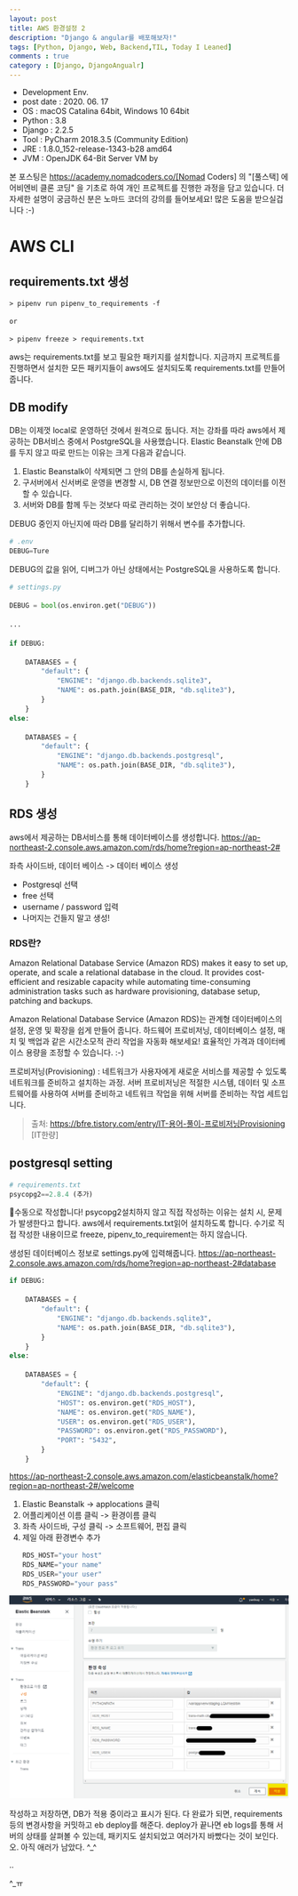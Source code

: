 ```yaml
---
layout: post
title: AWS 환경설정 2
description: "Django & angular를 배포해보자!"
tags: [Python, Django, Web, Backend,TIL, Today I Leaned]
comments : true
category : [Django, DjangoAngualr]
---
```

* Development Env.
* post date : 2020. 06. 17
* OS : macOS Catalina 64bit, Windows 10 64bit
* Python : 3.8
* Django : 2.2.5
* Tool : PyCharm 2018.3.5 (Community Edition)
* JRE : 1.8.0_152-release-1343-b28 amd64
* JVM : OpenJDK 64-Bit Server VM by 

본 포스팅은 https://academy.nomadcoders.co/[Nomad Coders] 의 "[풀스택] 에어비엔비 클론 코딩" 을 기초로 하여 개인 프로젝트를 진행한 과정을 담고 있습니다. 더 자세한 설명이 궁금하신 분은 노마드 코더의 강의를 들어보세요! 많은 도움을 받으실겁니다 :-)



# AWS CLI

## requirements.txt 생성

```
> pipenv run pipenv_to_requirements -f

or

> pipenv freeze > requirements.txt
```
aws는 requirements.txt를 보고 필요한 패키지를 설치합니다. 지금까지 프로젝트를 진행하면서 설치한 모든 패키지들이 aws에도 설치되도록 requirements.txt를 만들어 줍니다.

## DB modify
DB는 이제껏 local로 운영하던 것에서 원격으로 둡니다. 저는 강좌를 따라 aws에서 제공하는 DB서비스 중에서 PostgreSQL을 사용했습니다. Elastic Beanstalk 안에 DB를 두지 않고 따로 만드는 이유는 크게 다음과 같습니다.

1. Elastic Beanstalk이 삭제되면 그 안의 DB를 손실하게 됩니다.
2. 구서버에서 신서버로 운영을 변경할 시, DB 연결 정보만으로 이전의 데이터를 이전할 수 있습니다.
3. 서버와 DB를 함께 두는 것보다 따로 관리하는 것이 보안상 더 좋습니다.


DEBUG 중인지 아닌지에 따라 DB를 달리하기 위해서 변수를 추가합니다.

``` python
# .env
DEBUG=Ture
```

DEBUG의 값을 읽어, 디버그가 아닌 상태에서는 PostgreSQL을 사용하도록 합니다.
```python
# settings.py

DEBUG = bool(os.environ.get("DEBUG"))

...

if DEBUG:

    DATABASES = {
        "default": {
            "ENGINE": "django.db.backends.sqlite3",
            "NAME": os.path.join(BASE_DIR, "db.sqlite3"),
        }
    }
else:

    DATABASES = {
        "default": {
            "ENGINE": "django.db.backends.postgresql",
            "NAME": os.path.join(BASE_DIR, "db.sqlite3"),
        }
    }
```

## RDS 생성
aws에서 제공하는 DB서비스를 통해 데이터베이스를 생성합니다.
https://ap-northeast-2.console.aws.amazon.com/rds/home?region=ap-northeast-2#

좌측 사이드바, 데이터 베이스 -> 데이터 베이스 생성
* Postgresql 선택
* free 선택
* username / password 입력
* 나머지는 건들지 말고 생성!

### RDS란?
Amazon Relational Database Service (Amazon RDS) makes it easy to set up, operate, and scale a relational database in the cloud. It provides cost-efficient and resizable capacity while automating time-consuming administration tasks such as hardware provisioning, database setup, patching and backups.

Amazon Relational Database Service (Amazon RDS)는 관계형 데이터베이스의 설정, 운영 및 확장을 쉽게 만들어 줍니다. 하드웨어 프로비저닝, 데이터베이스 설정, 매치 및 백업과 같은 시간소모적 관리 작업을 자동화 해보세요! 효율적인 가격과 데이터베이스 용량을 조정할 수 있습니다. :-)

프로비저닝(Provisioning) : 네트워크가 사용자에게 새로운 서비스를 제공할 수 있도록 네트워크를 준비하고 설치하는 과정. 서버 프로비저닝은 적절한 시스템, 데이터 및 소프트웨어를 사용하여 서버를 준비하고 네트워크 작업을 위해 서버를 준비하는 작업 세트입니다. 
> 출처: https://bfre.tistory.com/entry/IT-용어-풀이-프로비저닝Provisioning [IT한량]

## postgresql setting
```python
# requirements.txt
psycopg2==2.8.4 (추가)
```
📌수동으로 작성합니다! psycopg2설치하지 않고 직접 작성하는 이유는 설치 시, 문제가 발생한다고 합니다. aws에서 requirements.txt읽어 설치하도록 합니다. 수기로 직접 작성한 내용이므로 freeze, pipenv_to_requirement는 하지 않습니다. 


생성된 데이터베이스 정보로 settings.py에 입력해줍니다.
https://ap-northeast-2.console.aws.amazon.com/rds/home?region=ap-northeast-2#database

```python
if DEBUG:

    DATABASES = {
        "default": {
            "ENGINE": "django.db.backends.sqlite3",
            "NAME": os.path.join(BASE_DIR, "db.sqlite3"),
        }
    }
else:

    DATABASES = {
        "default": {
            "ENGINE": "django.db.backends.postgresql",
            "HOST": os.environ.get("RDS_HOST"),
            "NAME": os.environ.get("RDS_NAME"),
            "USER": os.environ.get("RDS_USER"),
            "PASSWORD": os.environ.get("RDS_PASSWORD"),
            "PORT": "5432",
        }
    }
```

https://ap-northeast-2.console.aws.amazon.com/elasticbeanstalk/home?region=ap-northeast-2#/welcome

1. Elastic Beanstalk -> applocations 클릭
2. 어플리케이션 이름 클릭 -> 환경이름 클릭
3. 좌측 사이드바, 구성 클릭 -> 소프트웨어, 편집 클릭
4. 제일 아래 환경변수 추가
    ``` python
    RDS_HOST="your host"
    RDS_NAME="your name"
    RDS_USER="your user"
    RDS_PASSWORD="your pass"
    ```
![ex_screenshot](./image/2020-06-17_100043.png)

작성하고 저장하면, DB가 적용 중이라고 표시가 된다. 다 완료가 되면, requirements 등의 변경사항을 커밋하고 eb deploy를 해준다. deploy가 끝나면 eb logs를 통해 서버의 상태를 살펴볼 수 있는데, 패키지도 설치되었고 여러가지 바빴다는 것이 보인다. 오.
아직 애러가 남았다. ^_^

..

^_ㅠ